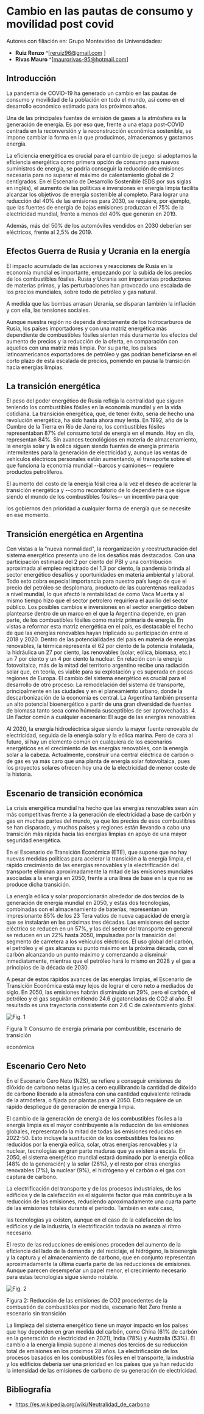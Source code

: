 
# Cambio en las pautas de consumo y movilidad post covid

Autores con filiación en:  Grupo Montevideo de Universidades:

- **Ruiz Renzo** ^[reruiz96@gmail.com ]
- **Rivas Mauro** ^[maurorivas-95@hotmail.com]

## Introducción

 La pandemia de COVID-19 ha generado un cambio en las pautas de consumo
 y movilidad de la población en todo el mundo, así como en el
 desarrollo económico estimado para los próximos años.

 Una de las principales fuentes de emisión de gases a la atmósfera es
 la generación de energía. Es por eso que, frente a una etapa
 post-COVID centrada en la reconversión y la reconstrucción económica
 sostenible, se impone cambiar la forma en la que producimos,
 almacenamos y gastamos energía.

 La eficiencia energética es crucial para el cambio de juego: si
 adoptamos la eficiencia energética como primera opción de consumo para
 nuevos suministros de energía, se podría conseguir la reducción de
 emisiones necesaria para no superar el máximo de calentamiento global
 de 2 centígrados. En el Escenario de Desarrollo Sostenible (SDS por sus siglas
 en inglés), el aumento de las políticas e inversiones en energía
 limpia facilita alcanzar los objetivos de energía sostenible al
 completo. Para lograr una reducción del 40% de las emisiones para
 2030, se requiere, por ejemplo, que las fuentes de energía de bajas
 emisiones produzcan el 75% de la electricidad mundial, frente a menos
 del 40% que generan en 2019.



 Además, más del 50% de los automóviles vendidos en 2030 deberían ser
 eléctricos, frente al 2,5% de 2019.

## Efectos Guerra de Rusia y Ucrania en la energía

 El impacto acumulado de las acciones y reacciones de Rusia en la
 economía mundial es importante, empezando por la subida de los precios
 de los combustibles fósiles. Rusia y Ucrania son importantes
 productores de materias primas, y las perturbaciones han provocado una
 escalada de los precios mundiales, sobre todo de petróleo y gas
 natural.

 A medida que las bombas arrasan Ucrania, se disparan también la
 inflación y con ella, las tensiones sociales.

 Aunque nuestra región no dependa directamente de los hidrocarburos de
 Rusia, los países importadores y con una matriz energética más
 dependiente de combustibles fósiles sienten más duramente los efectos
 del aumento de precios y la reducción de la oferta, en comparación con
 aquellos con una matriz más limpia. Por su parte, los países
 latinoamericanos exportadores de petróleo y gas podrían beneficiarse
 en el corto plazo de esta escalada de precios, poniendo en pausa la
 transición hacia energías limpias.

## La transición energética 

 El peso del poder energético de Rusia refleja la centralidad que
 siguen teniendo los combustibles fósiles en la economía mundial y en
 la vida cotidiana. La transición energética, que, de tener éxito,
 sería de hecho una revolución energética, ha sido hasta ahora muy
 lenta. En 1992, año de la Cumbre de la Tierra en Río de Janeiro, los
 combustibles fósiles representaban 87% del consumo total de energía en
 el mundo. Hoy en día, representan 84%. Sin avances tecnológicos en
 materia de almacenamiento, la energía solar y la eólica siguen siendo
 fuentes de energía primaria intermitentes para la generación de
 electricidad y, aunque las ventas de vehículos eléctricos personales
 están aumentando, el transporte sobre el que funciona la economía
 mundial --barcos y camiones-- requiere productos petrolíferos.

 El aumento del costo de la energía fósil crea a la vez el deseo de
 acelerar la transición energética y --como recordatorio de lo
 dependiente que sigue siendo el mundo de los combustibles fósiles-- un
 incentivo para que

 los gobiernos den prioridad a cualquier forma de energía que se
 necesite en ese momento.


## Transición energética en Argentina

Con vistas a la "nueva normalidad", la reorganización y
 reestructuración del sistema energético presenta uno de los desafíos
 más destacados. Con una participación estimada del 2 por ciento del
 PBI y una contribución aproximada al empleo registrado del 1,3 por
 ciento, la pandemia brinda al sector energético desafíos y
 oportunidades en materia ambiental y laboral. Todo esto cobra especial
 importancia para nuestro país luego de que el precio del petróleo se
 desplomara, producto de las cuarentenas realizadas a nivel mundial, lo
 que afectó la rentabilidad de como Vaca Muerta y al mismo tiempo hizo
 que el sector petrolero requiriera el auxilio del sector público. Los
 posibles cambios e inversiones en el sector energético deben
 plantearse dentro de un marco en el que la Argentina depende, en gran
 parte, de los combustibles fósiles como matriz primaria de energía. En
 vistas a reformar esta matriz energética en el país, es destacable el
 hecho de que las energías renovables hayan triplicado su participación
 entre el 2018 y 2020. Dentro de las potencialidades del país en
 materia de energías renovables, la térmica representa el 62 por ciento
 de la potencia instalada, la hidráulica un 27 por ciento, las
 renovables (solar, eólica, biomasa, etc.) un 7 por ciento y un 4 por
 ciento la nuclear. En relación con la energía fotovoltaica, más de la
 mitad del territorio argentino recibe una radiación solar que, en
 teoría, es viable para su explotación y es superada en pocas regiones
 de Europa. El cambio del sistema energético es crucial para el
 desarrollo de otro proceso: La remodelación del sistema de transporte,
 principalmente en las ciudades y en el planeamiento urbano, donde la
 descarbonización de la economía es central. La Argentina también
 presenta un alto potencial bioenergético a partir de una gran
 diversidad de fuentes de biomasa tanto seca como húmeda susceptibles
 de ser aprovechadas. 4. Un Factor común a cualquier escenario: El auge
 de las energías renovables

 Al 2020, la energía hidroeléctrica sigue siendo la mayor fuente
 renovable de electricidad, seguida de la energía solar y la eólica
 marina. Pero de
 cara al futuro, si hay un elemento común en cualquiera de los
 escenarios energéticos es el crecimiento de las energías renovables,
 con la energía solar a la cabeza. Actualmente, construir una central
 eléctrica de carbón o de gas es ya más caro que una planta de energía
 solar fotovoltaica, pues los proyectos solares ofrecen hoy una de la
 electricidad de menor coste de la historia.

## Escenario de transición económica

 La crisis energética mundial ha hecho que las energías renovables sean
 aún más competitivas frente a la generación de electricidad a base de
 carbón y gas en muchas partes del mundo, ya que los precios de esos
 combustibles se han disparado, y muchos países y regiones están
 llevando a cabo una transición más rápida hacia las energías limpias
en apoyo de una mayor seguridad energética.

 En el Escenario de Transición Económica (ETE), que supone que no hay
 nuevas medidas políticas para acelerar la transición a la energía
 limpia, el rápido crecimiento de las energías renovables y la
 electrificación del transporte eliminan aproximadamente la mitad de
 las emisiones mundiales asociadas a la energía en 2050, frente a una
 línea de base en la que no se produce dicha transición.

 La energía eólica y solar proporcionarán alrededor de dos tercios de
 la generación de energía mundial en 2050, y estas dos tecnologías,
 combinadas con el almacenamiento de baterías, representan un
 impresionante 85% de los 23 Tera vatios de nueva capacidad de energía
 que se instalarán en las próximas tres décadas. Las emisiones del
 sector eléctrico se reducen en un 57%, y las del sector del transporte
 en general se reducen en un 22% hasta 2050, impulsadas por la
 transición del segmento de carretera a los vehículos eléctricos. El
 uso global del carbón, el petróleo y el gas alcanza su punto máximo en
 la próxima década, con el carbón alcanzando un punto máximo y
 comenzando a disminuir inmediatamente, mientras que el petróleo hará
 lo mismo en 2028 y el gas a principios de la década de 2030.

 A pesar de estos rápidos avances de las energías limpias, el Escenario
 de Transición Económica está muy lejos de lograr el cero neto a
 mediados de siglo. En 2050, las emisiones habrán disminuido un 29%,
 pero el carbón, el petróleo y el gas seguirán emitiendo 24.6
 gigatoneladas de CO2 al año. El resultado es una trayectoria
 consistente con 2.6 C de calentamiento global.


![Fig. 1](images/cap3_-000.png)

Figura 1: Consumo de energía primaria por combustible, escenario de
transición

económica

##  Escenario Cero Neto

 En el Escenario Cero Neto (NZS), se refiere a conseguir emisiones de
 dióxido de carbono netas iguales a cero equilibrando la cantidad de
 dióxido de carbono liberado a la atmósfera con una cantidad
 equivalente retirada de la atmósfera, o fijada por plantas para el
 2050. Esto requiere de un rápido despliegue de generación de energía
 limpia.

 El cambio de la generación de energía de los combustibles fósiles a la
 energía limpia es el mayor contribuyente a la reducción de las
 emisiones globales, representando la mitad de todas las emisiones
 reducidas en 2022-50. Esto incluye la sustitución de los combustibles
 fósiles no reducidos por la energía eólica, solar, otras energías
 renovables y la nuclear, tecnologías en gran parte maduras que ya
 existen a escala. En 2050, el sistema energético mundial estará
 dominado por la energía eólica (48% de la generación) y la solar
 (26%), y el resto por otras energías renovables (7%), la nuclear (9%),
 el hidrógeno y el carbón o el gas con captura de carbono.

 La electrificación del transporte y de los procesos industriales, de
 los edificios y de la calefacción es el siguiente factor que más
 contribuye a la reducción de las emisiones, reduciendo aproximadamente
 una cuarta parte de las emisiones totales durante el periodo. También
 en este caso,


 las tecnologías ya existen, aunque en el caso de la calefacción de los
 edificios y de la industria, la electrificación todavía no avanza al
 ritmo necesario.

 El resto de las reducciones de emisiones proceden del aumento de la
 eficiencia del lado de la demanda y del reciclaje, el hidrógeno, la
 bioenergía y la captura y el almacenamiento de carbono, que en
 conjunto representan aproximadamente la última cuarta parte de las
 reducciones de emisiones. Aunque parecen desempeñar un papel menor, el
 crecimiento necesario para estas tecnologías sigue siendo notable.

![Fig. 2](images/cap3_-001.png)

 Figura 2: Reducción de las emisiones de CO2 procedentes de la
 combustión de combustibles por medida, escenario Net Zero frente a
 escenario sin transición


 La limpieza del sistema energético tiene un mayor impacto en los
 países que hoy dependen en gran medida del carbón, como China (61% de
 carbón en la generación de electricidad en 2021), India (78%) y
 Australia (53%). El cambio a la energía limpia supone al menos dos
 tercios de su reducción total de emisiones en los próximos 28 años. La
 electrificación de los procesos basados en los combustibles fósiles en
 el transporte, la industria y los edificios debería ser una prioridad
 en los países que ya han reducido la intensidad de las emisiones de
 carbono de su generación de electricidad.

##  Bibliografía

- https://es.wikipedia.org/wiki/Neutralidad_de_carbono



